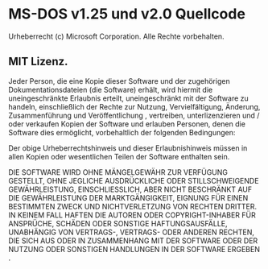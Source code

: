 # MS-DOS v1.25 und v2.0 Quellcode

Urheberrecht (c) Microsoft Corporation.
Alle Rechte vorbehalten.

## MIT Lizenz.

Jeder Person, die eine Kopie dieser Software und der zugehörigen Dokumentationsdateien (die Software) erhält, wird hiermit die uneingeschränkte Erlaubnis erteilt, uneingeschränkt mit der Software zu handeln, einschließlich der Rechte zur Nutzung, Vervielfältigung, Änderung, Zusammenführung und Veröffentlichung , vertreiben, unterlizenzieren und / oder verkaufen Kopien der Software und erlauben Personen, denen die Software dies ermöglicht, vorbehaltlich der folgenden Bedingungen:

Der obige Urheberrechtshinweis und dieser Erlaubnishinweis müssen in allen Kopien oder wesentlichen Teilen der Software enthalten sein.

DIE SOFTWARE WIRD OHNE MÄNGELGEWÄHR ZUR VERFÜGUNG GESTELLT, OHNE JEGLICHE AUSDRÜCKLICHE ODER STILLSCHWEIGENDE GEWÄHRLEISTUNG, EINSCHLIESSLICH, ABER NICHT BESCHRÄNKT AUF DIE GEWÄHRLEISTUNG DER MARKTGÄNGIGKEIT, EIGNUNG FÜR EINEN BESTIMMTEN ZWECK UND NICHTVERLETZUNG VON RECHTEN DRITTER. IN KEINEM FALL HAFTEN DIE AUTOREN ODER COPYRIGHT-INHABER FÜR ANSPRÜCHE, SCHÄDEN ODER SONSTIGE HAFTUNGSAUSFÄLLE, UNABHÄNGIG VON VERTRAGS-, VERTRAGS- ODER ANDEREN RECHTEN, DIE SICH AUS ODER IN ZUSAMMENHANG MIT DER SOFTWARE ODER DER NUTZUNG ODER SONSTIGEN HANDLUNGEN IN DER SOFTWARE ERGEBEN .
